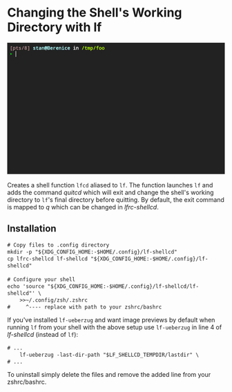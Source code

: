 # Changing the Shell's Working Directory with **lf**

![](demo.gif)

Creates a shell function `lfcd` aliased to `lf`. The function launches `lf` and
adds the command *quitcd* which will exit and change the shell's working
directory to `lf`'s final directory before quitting. By default, the exit
command is mapped to *q* which can be changed in *lfrc-shellcd*.

## Installation

```
# Copy files to .config directory
mkdir -p "${XDG_CONFIG_HOME:-$HOME/.config}/lf-shellcd"
cp lfrc-shellcd lf-shellcd "${XDG_CONFIG_HOME:-$HOME/.config}/lf-shellcd"

# Configure your shell
echo 'source "${XDG_CONFIG_HOME:-$HOME/.config}/lf-shellcd/lf-shellcd"' \
    >>~/.config/zsh/.zshrc
#     ^---- replace with path to your zshrc/bashrc
```

If you've installed `lf-ueberzug` and want image previews by default when
running `lf` from your shell with the above setup use `lf-ueberzug` in line
4 of *lf-shellcd* (instead of `lf`):

```
# ...
	lf-ueberzug -last-dir-path "$LF_SHELLCD_TEMPDIR/lastdir" \
# ...
```

To uninstall simply delete the files and remove the added line from your
zshrc/bashrc.
